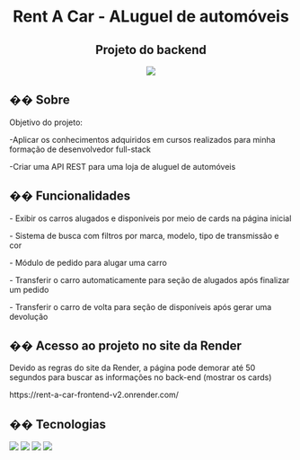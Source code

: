<h1 align="center">Rent A Car - ALuguel de automóveis  </h1>
<h2 align="center">Projeto do backend</h2>
<div  align="center">
  <img  s src="https://github.com/user-attachments/assets/b80ab65e-8192-4a16-bec4-5496fc1cba30"></img>
</div>



<h2>�� Sobre</h2>
<p>Objetivo do projeto:</p>
<p>-Aplicar os conhecimentos adquiridos em cursos realizados para minha formação de desenvolvedor full-stack</p>
<p>-Criar uma API REST para uma loja de aluguel de automóveis</p>

## �� Funcionalidades
<p>- Exibir os carros alugados e disponíveis por meio de cards na página inicial</p>
<p>- Sistema de busca com filtros por marca, modelo, tipo de transmissão e cor</p>
<p>- Módulo de pedido para alugar uma carro</p>
<p>- Transferir o carro automaticamente para seção de alugados após finalizar um pedido</p>
<p>- Transferir o carro de volta para seção de disponíveis após gerar uma devolução</p>

## �� Acesso ao projeto no site da Render
<p>Devido as regras do site da Render, a página pode demorar até 50 segundos para buscar as informações no back-end (mostrar os cards)</p>
<p>https://rent-a-car-frontend-v2.onrender.com/</p>

## �� Tecnologias
<div>
  <img src="https://img.shields.io/badge/JavaScript-F7DF1E?style=for-the-badge&logo=javascript&logoColor=black">
  <img src="https://img.shields.io/badge/NODE.JS-WHITE?style=for-the-badge&logo=NODE.JS&logoColor=WHITE">
  <img src="https://img.shields.io/badge/SQLITE3-WHITE?style=for-the-badge&logo=sqlite&logoColor=WHITE">
  <img src="https://img.shields.io/badge/SEQUELIZE-yellow?style=for-the-badge&logo=SEQUELIZE&logoColor=WHITE&labelColor=YELLOW">
</div>
